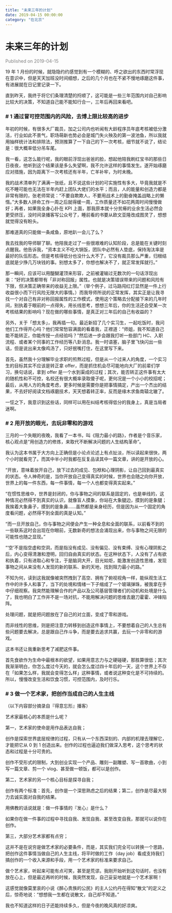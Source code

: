 ```yaml
---
title: "未来三年的计划"
date: 2019-04-15 00:00:00
category: "在北京"
---
```


# 未来三年的计划

<font color=gray>Published on 2019-04-15</font>

19 年 1 月份的时候，就隐隐约约感觉到有一个模糊的、呼之欲出的东西时常浮现在意识中，但是天天加班没时间细想，之后的几个月也在不紧不慢地琢磨这件事，有进展就在日记里记录一下。

直到昨天，我终于将它们条理清楚的捋顺了，这可能是一些三年范围内对自己影响比较大的决策，不知道自己能不能知行合一，三年后再回来看吧。

### # 1 通过冒可控范围内的风险，去博上限比较高的进步

年初的时候，有很多大厂裁员，加之公司内也听闻有大龄程序员年底考核被低分激活，行业如此不景气，职场萌新也势必会是城门失火殃及的第一波池鱼，所以我就用抽样统计法和排除法，预测推算了一下自己的下一次考核，细节就不说了，结论是：很大概率低分吊车尾。

我一看，这怎么能行呢，我的眼前浮现出爸爸的脸，想起他陪我刷红宝书的那些日日夜夜，他听到这个结果该是多么失望啊，我不允许这样的事情发生。遂开始琢磨应对措施，因为距离下一次考核还有半年，亡羊补牢，为时未晚。

我的战术清单列了满满一张纸，且不说这些计划的可实施性有多大，毕竟我就是不吃不睡可能也无法在半年内赶上团队大佬们的水平；而且，人的能量和创造力都是非常有限的，张老师常说：“不要自欺欺人，不要用战术上的勤奋掩盖战略上的懒惰。”大多数人拼命工作一周之后就得缓一周，工作质量还不如花两周时间慢慢做好；再者，如果我全身心扑在 KPI 上面，那我原本就十分贫瘠的业余生活必然会更受挤压，没时间录播客写公众号了，睡前看的书要从欧文亚隆改成图灵了，想想就觉得没有盼头。

那难道真的只能做一条咸鱼，原地趴一会儿了么？

我去找我的导师聊了聊。他陪我走过了一些很艰难的认知阶段，总是能在关键时刻点醒我。他告诉我，“资本主义不吃大锅饭，团队中必然有人垫底，保持淘汰率是最好的队伍形态。但是考核得低分也没什么大不了，它没有裁员那么严重，归根结底就是少挣几万块钱的事。别想太多了，你想也解决不了，就正常发挥就行。”

那一瞬间，应该可以用醍醐灌顶来形容，之前被灌输过无数次的一句话浮现出来：“好的决策都带有「非对称回报」属性。也就是决策错误带来的问题和风险有下限，但决策正确带来的收益无上限。”（举个例子，过马路闯红灯显然是一件上行收益很小而下行风险无限大的事情。）而我导师所说的正常发挥，其实正是让我寻找一个对自己有非对称回报属性的工作模式，使用这个策略去分配接下来的几年时间，别执着于眼前的一点得失，用长线思考，想想三年后，你的生活还会受某一次考核结果的影响吗？现在做的哪些事情，是真正对三年后的自己有收益的？

另外，关于「想太多」，我再插一句。最近新招了几个实习生，一起吃饭时，我问他们工作得开心吗？他们常常愁容满面的看着我，正襟道：“师姐，我不知道自己能不能转正，你能传授一点经验吗？”然后进一步会跟我打听一些部门 HC、入职流程、或者某个同事的工作经历等八卦消息。我一时语塞，脑子里飞快闪出一些话，但是说出来太像鸡汤了，只好抿嘴打住，在这里写下来。

首先，虽然我十分理解毕业求职的煎熬过程，但是从一个过来人的角度，一个实习生的目标其实不应该是转正拿 offer，而是抓住机会尽可能地向大厂的前辈们学习，换句话说，拿到 offer 是一个水到渠成的过程；其次，能否转正这件事有太大的随机性和不可控，名校还有很大概率录取傻子呢，更何况是一个小小的校招呢；最后，从用人方的角度考虑，更多时候是需要你是把事情搞定，产出一个杰出的结果，不去好好阅读文档琢磨技术，天天想着转正率，反而是缘木求鱼南辕北辙了。

一怔之下，我意识到这些话，同样可以用在纠结考核得低分的我身上，真是当局者迷啊。

### # 2 用开放的眼光，去玩非零和的游戏

三月的一个失眠的夜晚，我看了一本书，叫《阻力最小的路》，作者是个音乐家，核心观点是“用创造力的修炼，来取代不断解决问题的人生结构革命”。

我认为这本书属于大方向上正确但是小论点论述上有点扯淡，所以读起来很快，两个小时就看完了。而其中半小时我都在反复品读其中一篇文章，讲的是开放的心。

“开放，意味着放开自己，放下过去的成见、包袱和心理阴影，让自己回到最真实的状态。令人神奇的是，当你开放自己变得真实的时候，世界也会随之向你开放，世界上的每一件东西，每一件事情，每一个人也都变得真实起来。”

“在惯性思维中，世界是封闭的，你与事物之间的联系是固定的，也是单线的，这种情况必然得不到真实的认识，就像盲人摸象，你站在大象腿边，摸到的是象腿；我挨着大象鼻子，摸到的是象鼻……虽然都是亲身经历，但是因为从一个固定的角度看问题，必然得不到全面的真是认知。”

“而一旦开放自己，你与事物之间便会产生一种全息和全面的联系，以前看不到的一些联系这时会出现在你眼前，无数新奇的想法会涌现出来，你与事物之间无限的可能性也随之显现。”

“‘空’不是指空虚和空洞，而是指没有成见、没有偏见、没有束缚、没有心理阴影之后，内心变得清澈和澄明，回归自由真实的状态。在这种状态下，人没有了占有欲和执着，只有进取心和专注，于是脑洞大开，目光如炬，能激发创造性思维，发现事物之间从来没有人发现的新的联系、新的天地，找到阻力最小的路。”

不知为何，读到这我就像被突然拽到了高空、拥有了俯视视角一样，能纵观生活工作中的许多人和事了，当下的处境和情绪一下子缩成了一个玻璃弹珠，被我拿在手中仔细观察。我突然能理解合作的产品以及公司基层管理者们的动机和处境是什么了，我也明白了工作并不是一场对抗，不能用解决问题的思维去磨刀霍霍、冲锋陷阵。

处理问题，就是把问题放在了自己的对立面，变成了零和游戏。

而非线性的思维，则是把注意力转移到创造这件事情上，不要想着自己的人生总有些问题要去解决，总是跟自己作斗争，而是要去追求共赢，去玩一个非零和的游戏。

这本书还让我重新思考了减肥这件事。

首先食欲作为生命中最根本的欲望，如果用意志力与之硬碰硬，那胜算很低；其次我渐渐明白，你怎么度过今天的，就会怎么度过四十年后的一天，这个世界上不存在「如果怎么样，我就会变得怎么样」这种事情，或者说这种变化是不可持续的。所以，慢慢改变生活和饮食习惯，可控范围内，及时行乐。

### # 3 做一个艺术家，把创作当成自己的人生主线

（以下内容部分摘录自『得意忘形』播客）

艺术家最核心的本质是什么呢？

第一，艺术家的使命是用作品表达自我；

创作是探索世界底层规律的过程，只有从一个东西深刻的、内部的机理去理解它，才能把它从 0 到 1 创造出来。创作的过程也逼迫我们做深入思考，这个思考的状态和过程是十分可贵的。

创作不受形式的限制，大到创业实现一个产品、雕刻一副雕塑、写一首歌曲，小到写一篇文章、剪一个 vlog、甚至做一顿饭，都可以是创作。

第二，艺术家的另一个核心目标是探寻自我；

创作有两个标准：首先，创作是一个深思熟虑之后的结果；第二，创作是尽最大努力去诚实面对自我的结果。

用佛教的话说就是：做一件事情的『发心』是什么？

如果你在做一件事的过程中寻找自我、发现自我、甚至改变自我，那就可以说你在创作。

第三，大部分艺术家都有点穷；

这并不是在说穷是做艺术家的必要条件，而是，其实我们完全可以转换一个思路，把创作这件事情当做自己的人生主线，将平时做的工作（day job）看成支持我们搞创作的一个收入来源和手段，用一个艺术家的标准来要求自己。

做个艺术家，听起来可能有点可笑，甚至是荒谬。我刚开始听到这句话时，也没有放在心上，但是最近再听的时候，我突然发现，自己妥妥地就是一个艺术家啊！

这感觉就像莫里哀的小说《醉心贵族的公民》的主人公约丹在得知“散文”的定义之后，惊奇地说：“想想我一生都在说散文，自己却不知道。”

我也不知道这样的日子还能持续多久，但是今夜的晚风真的好凉爽。
